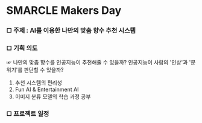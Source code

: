 # SMARCLE Makers Day

### □ 주제 : AI를 이용한 나만의 맞춤 향수 추천 시스템
### □ 기획 의도
☞ 나만의 맞춤 향수를 인공지능이 추천해줄 수 있을까? 인공지능이 사람의 '인상'과 '분위기'를 판단할 수 있을까?

1. 추천 시스템의 편리성
2. Fun AI & Entertainment AI
3. 이미지 분류 모델의 학습 과정 공부

### □ 프로젝트 일정
